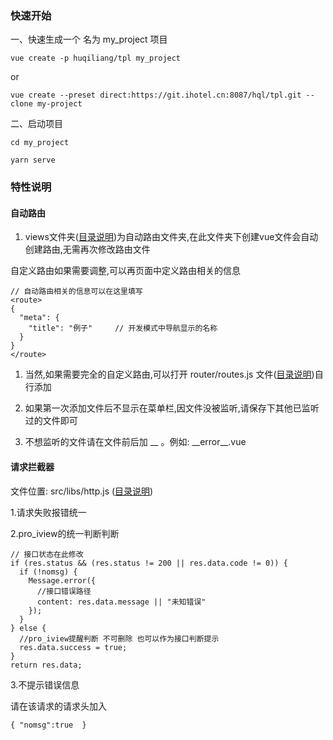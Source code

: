 ### 快速开始

一、快速生成一个 名为 my_project 项目

```
vue create -p huqiliang/tpl my_project
```
or

```
vue create --preset direct:https://git.ihotel.cn:8087/hql/tpl.git --clone my-project
```

二、启动项目
```
cd my_project 

yarn serve
```


### 特性说明

#### 自动路由

1. views文件夹([目录说明](/guide/stage/start.html))为自动路由文件夹,在此文件夹下创建vue文件会自动创建路由,无需再次修改路由文件

自定义路由如果需要调整,可以再页面中定义路由相关的信息
```
// 自动路由相关的信息可以在这里填写
<route>
{
  "meta": {
    "title": "例子"     // 开发模式中导航显示的名称
  }
}
</route>

```
1. 当然,如果需要完全的自定义路由,可以打开 router/routes.js 文件([目录说明](/guide/stage/start.html))自行添加

2. 如果第一次添加文件后不显示在菜单栏,因文件没被监听,请保存下其他已监听过的文件即可
3. 不想监听的文件请在文件前后加 __ 。例如: \_\_error\_\_.vue

#### 请求拦截器

文件位置:  src/libs/http.js  ([目录说明](/guide/stage/start.html))

1.请求失败报错统一

2.pro_iview的统一判断判断
```
// 接口状态在此修改
if (res.status && (res.status != 200 || res.data.code != 0)) {
  if (!nomsg) {
    Message.error({
      //接口错误路径
      content: res.data.message || "未知错误"
    });
  }
} else {
  //pro_iview提醒判断 不可删除 也可以作为接口判断提示
  res.data.success = true;
}
return res.data;
```

3.不提示错误信息

请在该请求的请求头加入 
```
{ "nomsg":true  }
```